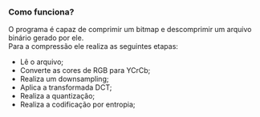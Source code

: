 ### Como funciona?

O programa é capaz de comprimir um bitmap e descomprimir um arquivo binário gerado por ele.  
Para a compressão ele realiza as seguintes etapas:
- Lê o arquivo;
- Converte as cores de RGB para YCrCb;
- Realiza um downsampling;
- Aplica a transformada DCT;
- Realiza a quantização;
- Realiza a codificação por entropia;
